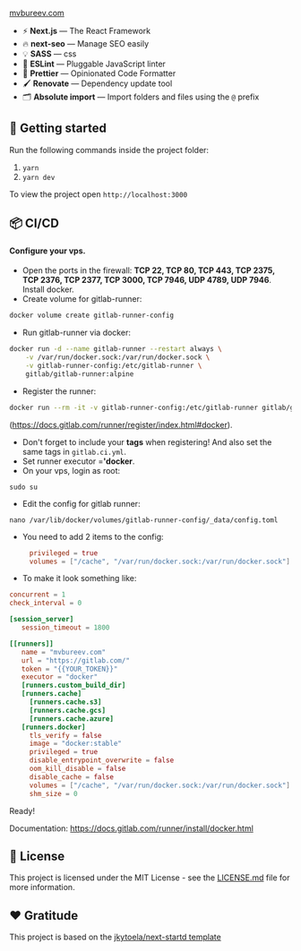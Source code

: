 <a href="https://mvbureev.com">mvbureev.com</a>

- ⚡ **Next.js** — The React Framework
- 🔥 **next-seo** — Manage SEO easily
- 💡 **SASS** — css
- 📏 **ESLint** — Pluggable JavaScript linter
- 💖 **Prettier** — Opinionated Code Formatter
- 🖌 **Renovate** — Dependency update tool
- 🗂 **Absolute import** — Import folders and files using the `@` prefix

## 🚀 Getting started

Run the following commands inside the project folder:

1. `yarn`
2. `yarn dev`

To view the project open `http://localhost:3000`

## 📦 CI/CD

#### Configure your vps.
- Open the ports in the firewall: __TCP 22, TCP 80, TCP 443, TCP 2375, TCP 2376, TCP 2377, TCP 3000, TCP 7946, UDP 4789, UDP 7946__.
Install docker.
- Create volume for gitlab-runner:
```bash
docker volume create gitlab-runner-config
```
- Run gitlab-runner via docker:
```bash
docker run -d --name gitlab-runner --restart always \
    -v /var/run/docker.sock:/var/run/docker.sock \
    -v gitlab-runner-config:/etc/gitlab-runner \
    gitlab/gitlab-runner:alpine
```
- Register the runner:
```bash
docker run --rm -it -v gitlab-runner-config:/etc/gitlab-runner gitlab/gitlab-runner:alpine register
```
(https://docs.gitlab.com/runner/register/index.html#docker).
- Don't forget to include your __tags__ when registering! And also set the same tags in `gitlab.ci.yml`.
- Set runner executor =__'docker__.
- On your vps, login as root:
```shell
sudo su
```
- Edit the config for gitlab runner:
```shell
nano /var/lib/docker/volumes/gitlab-runner-config/_data/config.toml
```
- You need to add 2 items to the config:
```toml
     privileged = true
     volumes = ["/cache", "/var/run/docker.sock:/var/run/docker.sock"]
```
- To make it look something like:
```toml
concurrent = 1
check_interval = 0

[session_server]
   session_timeout = 1800

[[runners]]
   name = "mvbureev.com"
   url = "https://gitlab.com/"
   token = "{{YOUR_TOKEN}}"
   executor = "docker"
   [runners.custom_build_dir]
   [runners.cache]
     [runners.cache.s3]
     [runners.cache.gcs]
     [runners.cache.azure]
   [runners.docker]
     tls_verify = false
     image = "docker:stable"
     privileged = true
     disable_entrypoint_overwrite = false
     oom_kill_disable = false
     disable_cache = false
     volumes = ["/cache", "/var/run/docker.sock:/var/run/docker.sock"]
     shm_size = 0
```
Ready!

Documentation: https://docs.gitlab.com/runner/install/docker.html

## 📝 License

This project is licensed under the MIT License - see the [LICENSE.md](LICENSE.md) file for more information.

## ❤️ Gratitude

This project is based on the [jkytoela/next-startd template](https://github.com/jkytoela/next-startd)
